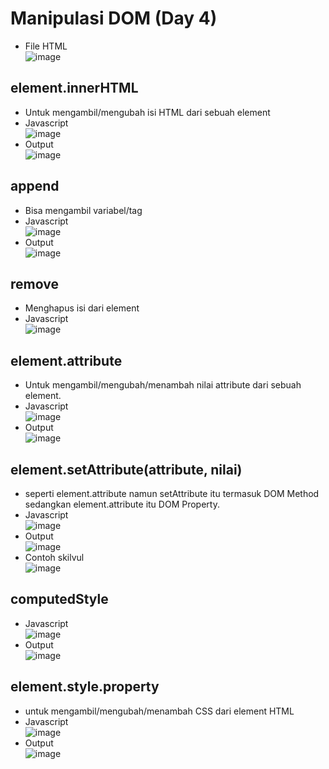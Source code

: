 
# Manipulasi DOM (Day 4)
- File HTML 
<br> ![image](https://user-images.githubusercontent.com/85721388/192950669-06d06bdc-80ae-4bfa-a424-c58c9966e397.png)

## element.innerHTML
- Untuk mengambil/mengubah isi HTML dari sebuah element
- Javascript
<br> ![image](https://user-images.githubusercontent.com/85721388/192933897-28b5b161-ad21-4440-81f5-5a72af748a37.png)
- Output
<br> ![image](https://user-images.githubusercontent.com/85721388/192933984-ea0eda22-48ea-410c-b261-90b3b32a8541.png)

## append
- Bisa mengambil variabel/tag 
- Javascript
<br> ![image](https://user-images.githubusercontent.com/85721388/192933708-a77f07b0-7ab7-4325-8e09-09672be12c1e.png)
- Output 
<br> ![image](https://user-images.githubusercontent.com/85721388/192933746-84698c91-69fd-40a2-abdf-163ad622c9ba.png)

## remove
- Menghapus isi dari element
- Javascript 
<br> ![image](https://user-images.githubusercontent.com/85721388/192932627-e65b2c4f-eabd-4686-ae93-2565c4c6b960.png)

## element.attribute 
- Untuk mengambil/mengubah/menambah nilai attribute dari sebuah element.
- Javascript
<br> ![image](https://user-images.githubusercontent.com/85721388/192950258-2407bb6f-6475-4f61-9f31-8979ac1f24ed.png)
- Output
<br> ![image](https://user-images.githubusercontent.com/85721388/192950314-a41601f2-54b9-4c4b-8b5f-b8a78be70258.png)

## element.setAttribute(attribute, nilai) 
- seperti element.attribute namun setAttribute itu termasuk DOM Method sedangkan element.attribute itu DOM Property.
- Javascript
<br> ![image](https://user-images.githubusercontent.com/85721388/192943591-8915c36b-9e1e-4816-bc18-1dd73cd56559.png)
- Output
<br> ![image](https://user-images.githubusercontent.com/85721388/192943685-6dbb1d87-c5ab-4f2d-bc80-1045c1fc0cbd.png)
- Contoh skilvul
<br> ![image](https://user-images.githubusercontent.com/85721388/192105454-395c5353-8aa1-42eb-b274-b72c588f61f9.png)

## computedStyle
- Javascript
<br> ![image](https://user-images.githubusercontent.com/85721388/192944398-bf880848-7b3b-49f8-a248-0610fdf7c10c.png)
- Output
<br> ![image](https://user-images.githubusercontent.com/85721388/192944452-9098e1ae-dd8a-4052-a671-db401e8f5c11.png)

## element.style.property 
- untuk mengambil/mengubah/menambah CSS dari element HTML
- Javascript
<br> ![image](https://user-images.githubusercontent.com/85721388/192945463-4f56ddfd-8c17-41a3-a3f4-9a4116a41fe7.png)
- Output
<br> ![image](https://user-images.githubusercontent.com/85721388/192945542-ca9006f5-342d-4ecb-83cc-70dc53548730.png)

